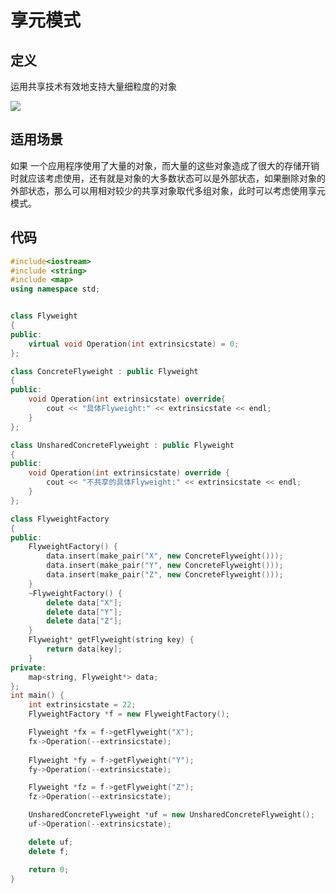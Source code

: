 # 享元模式





## 定义



运用共享技术有效地支持大量细粒度的对象



![](F:\GithubOpenSource\Records\设计模式\image\享元模式.png)





## 适用场景



如果 一个应用程序使用了大量的对象，而大量的这些对象造成了很大的存储开销时就应该考虑使用，还有就是对象的大多数状态可以是外部状态，如果删除对象的外部状态，那么可以用相对较少的共享对象取代多组对象，此时可以考虑使用享元模式。



## 代码





```c++
#include<iostream>
#include <string>
#include <map>
using namespace std;


class Flyweight
{
public:
	virtual void Operation(int extrinsicstate) = 0;
};

class ConcreteFlyweight : public Flyweight
{
public:
	void Operation(int extrinsicstate) override{
		cout << "具体Flyweight:" << extrinsicstate << endl;
	}
};

class UnsharedConcreteFlyweight : public Flyweight
{
public:
	void Operation(int extrinsicstate) override {
		cout << "不共享的具体Flyweight:" << extrinsicstate << endl;
	}
};

class FlyweightFactory
{
public:
	FlyweightFactory() {
		data.insert(make_pair("X", new ConcreteFlyweight()));
		data.insert(make_pair("Y", new ConcreteFlyweight()));
		data.insert(make_pair("Z", new ConcreteFlyweight()));
	}
	~FlyweightFactory() {
		delete data["X"];
		delete data["Y"];
		delete data["Z"];
	}
	Flyweight* getFlyweight(string key) {
		return data[key];
	}
private:
	map<string, Flyweight*> data;
};
int main() {
	int extrinsicstate = 22;
	FlyweightFactory *f = new FlyweightFactory();

	Flyweight *fx = f->getFlyweight("X");
	fx->Operation(--extrinsicstate);
	
	Flyweight *fy = f->getFlyweight("Y");
	fy->Operation(--extrinsicstate);

	Flyweight *fz = f->getFlyweight("Z");
	fz->Operation(--extrinsicstate);

	UnsharedConcreteFlyweight *uf = new UnsharedConcreteFlyweight();
	uf->Operation(--extrinsicstate);

	delete uf;
	delete f;

	return 0;
}
```

